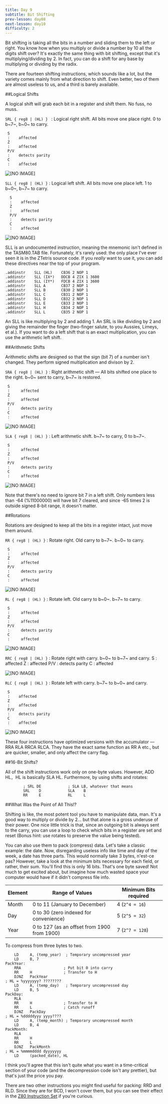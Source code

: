 ```yaml
---
title: Day 9
subtitle: Bit Shifting
prev-lesson: day08
next-lesson: day10
difficulty: 2
---
```


Bit shifting is taking all the bits in a number and sliding them to the
left or right. You know how when you multiply or divide a number by 10
all the digits shift over? It's exactly the same thing with bit
shifting, except that it's multiplying/dividing by 2. In fact, you can
do a shift for any base by multiplying or dividing by the radix.

There are fourteen shifting instructions, which sounds like a lot, but
the variety comes mainly from what direction to shift. Even better, two
of them are almost useless to us, and a third is barely available.

##Logical Shifts

A logical shift will grab each bit in a register and shift them. No
fuss, no muss.

`SRL { reg8 | (HL) } `
:    Logical right shift. All bits move one place right. 0 to b~7~, b~0~ to
     carry.
     
     S
     :    affected
     Z
     :    affected
     P/V
     :    detects parity
     C
     :    affected

![[NO IMAGE]](../img/srl.png)

`SLL { reg8 | (HL) }`
:     Logical left shift. All bits move one place left. 1 to b~0~, b~7~ to
      carry.
      
      S
      :    affected
      Z
      :    affected
      P/V
      :    detects parity
      C
      :    affected

![[NO IMAGE]](../img/sll.png)

SLL is an undocumented instruction, meaning the mnemonic isn't defined
in the TASM80.TAB file. Fortunately, it's rarely used: the only place
I've ever seen it is in the ZTetris source code. If you *really* want to
use it, you can add these directives near the top of your program.

    .addinstr    SLL (HL)    CB36 2 NOP 1
    .addinstr    SLL (IX*)   DDCB 4 ZIX 1 3600
    .addinstr    SLL (IY*)   FDCB 4 ZIX 1 3600
    .addinstr    SLL A       CB37 2 NOP 1
    .addinstr    SLL B       CB30 2 NOP 1
    .addinstr    SLL C       CB31 2 NOP 1
    .addinstr    SLL D       CB32 2 NOP 1
    .addinstr    SLL E       CB33 2 NOP 1
    .addinstr    SLL H       CB34 2 NOP 1
    .addinstr    SLL L       CB35 2 NOP 1

An SLL is like multiplying by 2 and adding 1. An SRL is like dividing by
2 and giving the remainder the finger (two-finger salute, to you
Aussies, Limeys, et al.). If you want to do a left shift that is an
exact multiplication, you can use the arithmetic left shift.

##Arithmetic Shifts


Arithmetic shifts are designed so that the sign (bit 7) of a number
isn't changed. They perform signed multiplication and divison by 2.

`SRA { reg8 | (HL) }`
:    Right arithmetic shift — All bits shifted one place to the right. b~0~
     sent to carry, b~7~ is restored.

     S
     :     affected
     Z
     :     affected
     P/V
     :     detects parity
     C
     :     affected

![[NO IMAGE]](../img/sra.png)

`SLA { reg8 | (HL) }`
:    Left arithmetic shift. b~7~ to carry, 0 to b~7~.

     S
     :     affected
     Z
     :     affected
     P/V
     :     detects parity
     C
     :     affected

![[NO IMAGE]](../img/sla.png)

Note that there's no need to ignore bit 7 in a left shift. Only numbers
less than -64 (%11000000) will have bit 7 cleared, and since -65 times 2
is outside signed 8-bit range, it doesn't matter.

##Rotations


Rotations are designed to keep all the bits in a register intact, just
move them around.

`RR { reg8 | (HL) }`
:    Rotate right. Old carry to b~7~. b~0~ to carry.

     S
     :     affected
     Z
     :     affected
     P/V
     :     detects parity
     C
     :     affected

![[NO IMAGE]](../img/rr.png)

`RL { reg8 | (HL) }`
:    Rotate left. Old carry to b~0~. b~7~ to carry.

     S
     :     affected
     Z
     :     affected
     P/V
     :     detects parity
     C
     :     affected

![[NO IMAGE]](../img/rl.png)

`RRC { reg8 | (HL) }`
:    Rotate right with carry. b~0~ to b~7~ and carry.
     S
     :    affected
     Z
     :    affected
     P/V
     :    detects parity
     C
     :    affected

![[NO IMAGE]](../img/rrc.png)

`RLC { reg8 | (HL) }`
:    Rotate left with carry. b~7~ to b~0~ and carry.

     S
     :    affected
     Z
     :    affected
     P/V
     :    detects parity
     C
     :    affected

![[NO IMAGE]](../img/rlc.png)

These four instructions have optimized versions with the accumulator —
RRA RLA RRCA RLCA. They have the exact same function as RR A etc., but
are quicker, smaller, and only affect the carry flag.

##16-Bit Shifts?


All of the shift instructions work only on one-byte values. However, ADD
HL`, `HL is basically SLA HL. Furthermore, by using shifts and rotates:

            ; SRL DE            ; SLA LB, whatever that means
            SRL    D            SLA    B
            RR     E            RL     L

##What Was the Point of All This!?


Shifting is like, the most potent tool you have to manipulate data, man.
It's a good way to multiply or divide by 2... but that alone is a gross
underuse of their power. One nice little trick is that, since an
outgoing bit is always sent to the carry, you can use a loop to check
which bits in a register are set and reset (Bonus hint: use rotates to
preserve the value being tested).

You can also use them to pack (compress) data. Let's take a classic
example: the date. Now, disregarding useless info like time and day of
the week, a date has three parts. This would normally take 3 bytes,
n'est-ce pas? However, take a look at the minimum bits necessary for
each field, or rather, their sum. You'll find this is only 16 bits.
That's one byte saved! Not much to get excited about, but imagine how
much wasted space your computer would have if it didn't compress file
info.

| Element              |    Range of Values                          |  Minimum Bits required |
|----------------------|---------------------------------------------| -----------------------|
|  Month               | 0 to 11 (January to December)               |  4 (`2^4 = 16`)         |
|  Day                 | 0 to 30 (zero indexed  for convenience)     |  5 (`2^5 = 32`)         |
|  Year                | 0 to 127 (as an offset from 1900 from 1900) |  7 (`2^7 = 128`)        |

To compress from three bytes to two.

        LD     A, (temp_year)  ; Temporary uncompressed year
        LD     B, 7
    PackYear:
        RRA                   ; Put bit 0 into carry
        RR     H              ; Transfer to H
        DJNZ   PackYear
    ; HL = %yyyyyyy? ????????
        LD     A, (temp_day)   ; Temporary uncompressed day
        LD     B, 5
    PackDay:
        RLA
        RR     H              ; Transfer to H
        RR     L              ; Catch runoff
        DJNZ   PackDay
    ; HL = %dddddyyy yyyy????
        LD     A, (temp_month) ; Temporary uncompressed month
        LD     B, 4
    PackMonth:
        RLA
        RR     H
        RR     L
        DJNZ   PackMonth
    ; HL = %mmmmdddd dyyyyyyy
        LD     (packed_date), HL

I think you'll agree that this isn't quite what you want in a
time-critical section of your code (and the decompression code isn't any
prettier), but that's just the price you pay.

There are two other instructions you might find useful for packing: RRD and
RLD. Since they are for BCD, I won't cover them, but you can see their effect
in the [Z80 Instruction Set](../ref/z80is.html) if you're curious.

